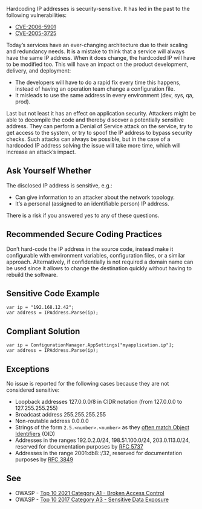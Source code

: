 Hardcoding IP addresses is security-sensitive. It has led in the past to the following vulnerabilities:
 
- [CVE-2006-5901](http://cve.mitre.org/cgi-bin/cvename.cgi?name=CVE-2006-5901)
- [CVE-2005-3725](http://cve.mitre.org/cgi-bin/cvename.cgi?name=CVE-2005-3725)

Today’s services have an ever-changing architecture due to their scaling and redundancy needs. It is a mistake to think that a service will always have the same IP address. When it does change, the hardcoded IP will have to be modified too. This will have an impact on the product development, delivery, and deployment:

- The developers will have to do a rapid fix every time this happens, instead of having an operation team change a configuration file.
- It misleads to use the same address in every environment (dev, sys, qa, prod).

Last but not least it has an effect on application security. Attackers might be able to decompile the code and thereby discover a potentially sensitive address. They can perform a Denial of Service attack on the service, try to get access to the system, or try to spoof the IP address to bypass security checks. Such attacks can always be possible, but in the case of a hardcoded IP address solving the issue will take more time, which will increase an attack’s impact.
 
## Ask Yourself Whether
 
The disclosed IP address is sensitive, e.g.:

- Can give information to an attacker about the network topology.
- It’s a personal (assigned to an identifiable person) IP address.

There is a risk if you answered yes to any of these questions.
 
## Recommended Secure Coding Practices
 
Don’t hard-code the IP address in the source code, instead make it configurable with environment variables, configuration files, or a similar approach. Alternatively, if confidentially is not required a domain name can be used since it allows to change the destination quickly without having to rebuild the software.
 
## Sensitive Code Example

    var ip = "192.168.12.42";
    var address = IPAddress.Parse(ip);

## Compliant Solution

    var ip = ConfigurationManager.AppSettings["myapplication.ip"];
    var address = IPAddress.Parse(ip);

## Exceptions
 
No issue is reported for the following cases because they are not considered sensitive:

- Loopback addresses 127.0.0.0/8 in CIDR notation (from 127.0.0.0 to 127.255.255.255)
- Broadcast address 255.255.255.255
- Non-routable address 0.0.0.0
- Strings of the form `2.5.<number>.<number>` as they [often match
  Object Identifiers](http://www.oid-info.com/introduction.htm) (OID)
- Addresses in the ranges 192.0.2.0/24, 198.51.100.0/24, 203.0.113.0/24, reserved for documentation purposes by [RFC 5737](https://datatracker.ietf.org/doc/html/rfc5737)
- Addresses in the range 2001:db8::/32, reserved for documentation purposes by [RFC
  3849](https://datatracker.ietf.org/doc/html/rfc3849)

## See

- OWASP - [Top 10 2021 Category A1 - Broken Access Control](https://owasp.org/Top10/A01_2021-Broken_Access_Control/)
- OWASP - [Top 10 2017 Category A3 - Sensitive Data
  Exposure](https://owasp.org/www-project-top-ten/2017/A3_2017-Sensitive_Data_Exposure)